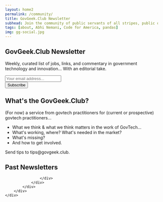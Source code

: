 ```yaml
---
layout: home2
permalink: /community/
title: GovGeek.Club Newsletter
subhead: Join the community of public servants of all stripes, public or private, using technology to serve the public good.
tags: [about, Abhi Nemani, Code for America, pandas]
img: gg-social.jpg
---
```

<section class="banner-section" style="background-image: url(../img/gg-club.jpg);">
	<div class="wrap wrap-center ">
		<div class="wrap_float">
			<div class="section-content">
				<h2 class="page-title">
					GovGeek.Club Newsletter
				 </h2>
				 <p class="subtitle">
					 Weekly, curated list of jobs, links, and commentary in government technology and innovation... With an editorial take.
				 </p>
				 <div class="form">
					 <form id="wrapped revue-form" method="POST" action=
					"https://www.getrevue.co/profile/govgeek/add_subscriber" method="post" id="" name="revue-form"  target="_blank">
					 <div class="form-fields">
						 <div class="input-wrap">
							  <input class="revue-form-field input"  placeholder="Your email address..." type="email" name="member[email]" id="member_email">
						 </div>
						 <button class="btn submit-btn submit" name="process" value="Subscribe" id="mc-embedded-subscribe" >
							 <span>Subscribe</span>
						 </button>
					 </div>
				 </form>
				 </div>
			 </div>
		 </div>
	 </div>
</section>
<div class="page-wrap author-page">
    <div class="author-body">
        <div class="wrap">
            <div class="wrap_float">
                <div class="wp-content">
                    <div class="wrap wrap-center">
						<h2>What's the GovGeek.Club?</h2>
						<p>(For now) a service from govtech practitioners for (current or prospective) govtech practitioners...</p>
						<ul class="checklist-ul">
							<li>What we think & what we think matters in the work of GovTech...</li>
							<li> What's working, where? What's needed in the market? </li>
							<li>What's missing?</li>
							<li>And how to get involved. </li>
						</ul>
						<p>Send tips to tips@govgeek.club.</p>
                        <h2>Past Newsletters</h2>
						<style type="text/css">
							<!--.display_archive {font-family: inherit; font-size: 16px;}.campaign {line-height: 150%; margin: 5px;}//-->
							</style>
							<script language="javascript" src="https://gmail.us4.list-manage.com/generate-js/?u=8b0a6fcff3240da989198b6d9&fid=22519&show=15" type="text/javascript"></script>
						
					</div>
				</div>
			</div>
		</div>
	</div>
</div>